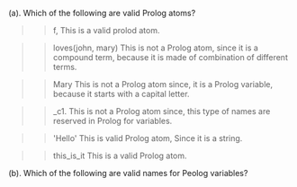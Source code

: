 (a). Which of the following are valid Prolog atoms?

>> f,
    This is a valid prolod atom.

>> loves(john, mary)
    This is not a Prolog atom, since it is a compound term,
    because it is made of combination of different terms.

>> Mary
    This is not a Prolog atom since, it is a Prolog variable,
    because it starts with a capital letter.

>> _c1.
    This is not a Prolog atom since, this type of names are
    reserved in Prolog for variables.

>> 'Hello'
    This is valid Prolog atom, Since it is a string.

>> this_is_it
    This is a valid Prolog atom.


(b). Which of the following are valid names for Peolog variables?

>> 